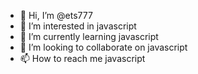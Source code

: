 - 👋 Hi, I’m @ets777
- 👀 I’m interested in javascript
- 🌱 I’m currently learning javascript
- 💞️ I’m looking to collaborate on javascript
- 📫 How to reach me javascript

<!---
ets777/ets777 is a ✨ special ✨ repository because its `README.md` (this file) appears on your GitHub profile.
You can click the Preview link to take a look at your changes.
--->
